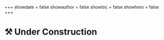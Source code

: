 +++
showdate = false
showauthor = false
showtoc = false
showhero = false
+++

# ⚒ Under Construction
